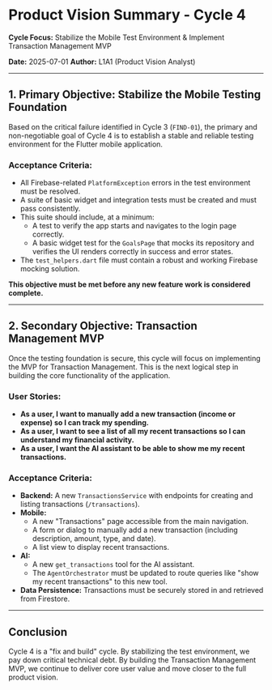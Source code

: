 # Product Vision Summary - Cycle 4

**Cycle Focus:** Stabilize the Mobile Test Environment & Implement Transaction Management MVP

**Date:** 2025-07-01
**Author:** L1A1 (Product Vision Analyst)

---

## 1. Primary Objective: Stabilize the Mobile Testing Foundation

Based on the critical failure identified in Cycle 3 (`FIND-01`), the primary and non-negotiable goal of Cycle 4 is to establish a stable and reliable testing environment for the Flutter mobile application.

### Acceptance Criteria:
- All Firebase-related `PlatformException` errors in the test environment must be resolved.
- A suite of basic widget and integration tests must be created and must pass consistently.
- This suite should include, at a minimum:
  - A test to verify the app starts and navigates to the login page correctly.
  - A basic widget test for the `GoalsPage` that mocks its repository and verifies the UI renders correctly in success and error states.
- The `test_helpers.dart` file must contain a robust and working Firebase mocking solution.

**This objective must be met before any new feature work is considered complete.**

---

## 2. Secondary Objective: Transaction Management MVP

Once the testing foundation is secure, this cycle will focus on implementing the MVP for Transaction Management. This is the next logical step in building the core functionality of the application.

### User Stories:
- **As a user, I want to manually add a new transaction (income or expense) so I can track my spending.**
- **As a user, I want to see a list of all my recent transactions so I can understand my financial activity.**
- **As a user, I want the AI assistant to be able to show me my recent transactions.**

### Acceptance Criteria:
- **Backend:** A new `TransactionsService` with endpoints for creating and listing transactions (`/transactions`).
- **Mobile:**
  - A new "Transactions" page accessible from the main navigation.
  - A form or dialog to manually add a new transaction (including description, amount, type, and date).
  - A list view to display recent transactions.
- **AI:**
  - A new `get_transactions` tool for the AI assistant.
  - The `AgentOrchestrator` must be updated to route queries like "show my recent transactions" to this new tool.
- **Data Persistence:** Transactions must be securely stored in and retrieved from Firestore.

---

## Conclusion

Cycle 4 is a "fix and build" cycle. By stabilizing the test environment, we pay down critical technical debt. By building the Transaction Management MVP, we continue to deliver core user value and move closer to the full product vision. 